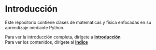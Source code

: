 # Introducción

Este repositorio contiene clases de matemáticas y física enfocadas en su aprendizaje mediante Python.

Para ver la introducción completa, dirígete a [**Introducción**](notebooks/introduccion.ipynb)  
Para ver los contenidos, dirígete al [**Indice**](notebooks/indice.ipynb)
